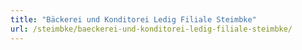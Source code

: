 ```yaml
---
title: "Bäckerei und Konditorei Ledig Filiale Steimbke"
url: /steimbke/baeckerei-und-konditorei-ledig-filiale-steimbke/
---
```

